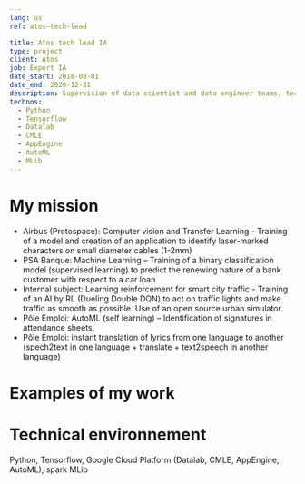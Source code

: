 ```yaml
---
lang: us
ref: atos-tech-lead

title: Atos tech lead IA
type: project
client: Atos
job: Expert IA
date_start: 2018-08-01
date_end: 2020-12-31
description: Supervision of data scientist and data engineer teams, technical mentoring
technos:
  - Python
  - Tensorflow
  - Datalab
  - CMLE
  - AppEngine
  - AutoML
  - MLib
---
```

# My mission

- Airbus (Protospace): Computer vision and Transfer Learning - Training of a model and creation of an application to identify laser-marked characters on small diameter cables (1-2mm)
- PSA Banque: Machine Learning – Training of a binary classification model (supervised learning) to predict the renewing nature of a bank customer with respect to a car loan
- Internal subject: Learning reinforcement for smart city traffic - Training of an AI by RL (Dueling Double DQN) to act on traffic lights and make traffic as smooth as possible. Use of an open source urban simulator.
- Pôle Emploi: AutoML (self learning) – Identification of signatures in attendance sheets.
- Pôle Emploi: instant translation of lyrics from one language to another (spech2text in one language + translate + text2speech in another language)

# Examples of my work

# Technical environnement
Python, Tensorflow, Google Cloud Platform (Datalab, CMLE, AppEngine, AutoML), spark MLib